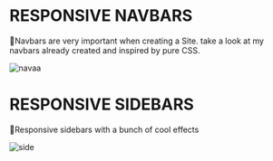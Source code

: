 # RESPONSIVE NAVBARS
👾Navbars are very important when creating a Site. take a look at my navbars already created and inspired by pure CSS.

![navaa](https://user-images.githubusercontent.com/58652794/87999787-55d22600-cad2-11ea-8666-90f46890e3d8.PNG)



# RESPONSIVE SIDEBARS
👾Responsive sidebars with a bunch of cool effects

![side](https://user-images.githubusercontent.com/58652794/87999623-cd538580-cad1-11ea-8e35-c9064c0a0e0d.PNG)
